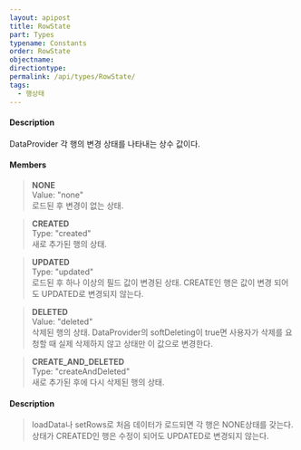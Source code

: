 ```yaml
---
layout: apipost
title: RowState
part: Types
typename: Constants
order: RowState
objectname: 
directiontype: 
permalink: /api/types/RowState/
tags:
  - 행상태
---
```



#### Description

DataProvider 각 행의 변경 상태를 나타내는 상수 값이다.

#### Members

> **NONE**    
> Value: "none"    
> 로드된 후 변경이 없는 상태.    

> **CREATED**    
> Type: "created"    
> 새로 추가된 행의 상태.    

> **UPDATED**    
> Type: "updated"    
> 로드된 후 하나 이상의 필드 값이 변경된 상태. CREATE인 행은 값이 변경 되어도 UPDATED로 변경되지 않는다.    

> **DELETED**    
> Value: "deleted"    
> 삭제된 행의 상태. DataProvider의 softDeleting이 true면 사용자가 삭제를 요청할 때 실제 삭제하지 않고 상태만 이 값으로 변경한다.    

> **CREATE_AND_DELETED**    
> Type: "createAndDeleted"    
> 새로 추가된 후에 다시 삭제된 행의 상태.    

#### Description

> loadData나 setRows로 처음 데이터가 로드되면 각 행은 NONE상태를 갖는다.    
> 상태가 CREATED인 행은 수정이 되어도 UPDATED로 변경되지 않는다.    

